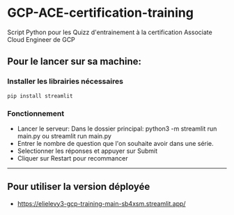 # GCP-ACE-certification-training
Script Python pour les Quizz d'entrainement à la certification Associate Cloud Engineer de GCP


## Pour le lancer sur sa machine: 

### Installer les librairies nécessaires
`pip install streamlit`

### Fonctionnement 
* Lancer le serveur: Dans le dossier principal: python3 -m streamlit run main.py ou streamlit run main.py
* Entrer le nombre de question que l'on souhaite avoir dans une série.
* Selectionner les réponses et appuyer sur Submit
* Cliquer sur Restart pour recommancer

-----------------------

## Pour utiliser la version déployée

* https://elielevy3-gcp-training-main-sb4xsm.streamlit.app/
